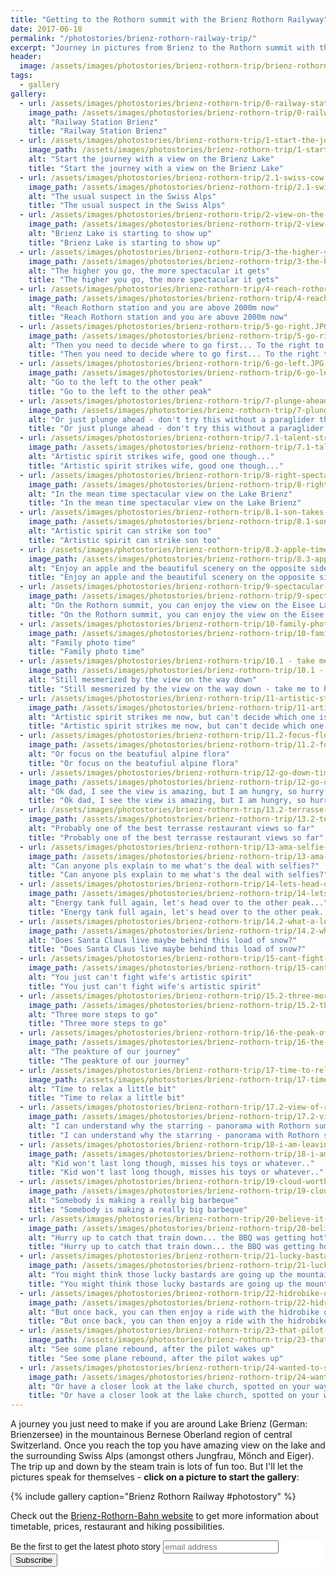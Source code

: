 ```yaml
---
title: "Getting to the Rothorn summit with the Brienz Rothorn Railyway"
date: 2017-06-18
permalink: "/photostories/brienz-rothorn-railway-trip/"
excerpt: "Journey in pictures from Brienz to the Rothorn summit with the Rothorn-Brienz-Railway. An amazing view on the Brienz Lake and surrounding Swiss Alps is guaranteed. Just watch the Photo Gallery."
header:
  image: /assets/images/photostories/brienz-rothorn-trip/brienz-rothorn-bahn-header.jpg
tags:
  - gallery 
gallery:
  - url: /assets/images/photostories/brienz-rothorn-trip/0-railway-station-brienz.JPG
    image_path: /assets/images/photostories/brienz-rothorn-trip/0-railway-station-brienz.JPG
    alt: "Railway Station Brienz"
    title: "Railway Station Brienz"
  - url: /assets/images/photostories/brienz-rothorn-trip/1-start-the-journey-with-the-view-on-the-lake.JPG
    image_path: /assets/images/photostories/brienz-rothorn-trip/1-start-the-journey-with-the-view-on-the-lake.JPG
    alt: "Start the journey with a view on the Brienz Lake"
    title: "Start the journey with a view on the Brienz Lake"
  - url: /assets/images/photostories/brienz-rothorn-trip/2.1-swiss-cow.jpg
    image_path: /assets/images/photostories/brienz-rothorn-trip/2.1-swiss-cow.jpg
    alt: "The usual suspect in the Swiss Alps"
    title: "The usual suspect in the Swiss Alps"
  - url: /assets/images/photostories/brienz-rothorn-trip/2-view-on-the-lake-and-following-trains.JPG
    image_path: /assets/images/photostories/brienz-rothorn-trip/2-view-on-the-lake-and-following-trains.JPG
    alt: "Brienz Lake is starting to show up"
    title: "Brienz Lake is starting to show up"
  - url: /assets/images/photostories/brienz-rothorn-trip/3-the-higher-you-go-the-more-spectacular-it-gets.JPG
    image_path: /assets/images/photostories/brienz-rothorn-trip/3-the-higher-you-go-the-more-spectacular-it-gets.JPG
    alt: "The higher you go, the more spectacular it gets"
    title: "The higher you go, the more spectacular it gets"
  - url: /assets/images/photostories/brienz-rothorn-trip/4-reach-rothorn-station.JPG
    image_path: /assets/images/photostories/brienz-rothorn-trip/4-reach-rothorn-station.JPG
    alt: "Reach Rothorn station and you are above 2000m now"
    title: "Reach Rothorn station and you are above 2000m now"
  - url: /assets/images/photostories/brienz-rothorn-trip/5-go-right.JPG
    image_path: /assets/images/photostories/brienz-rothorn-trip/5-go-right.JPG
    alt: "Then you need to decide where to go first... To the right to the Rothorn summit"
    title: "Then you need to decide where to go first... To the right to the Rothorn summit"
  - url: /assets/images/photostories/brienz-rothorn-trip/6-go-left.JPG
    image_path: /assets/images/photostories/brienz-rothorn-trip/6-go-left.JPG
    alt: "Go to the left to the other peak"
    title: "Go to the left to the other peak"
  - url: /assets/images/photostories/brienz-rothorn-trip/7-plunge-ahead.JPG
    image_path: /assets/images/photostories/brienz-rothorn-trip/7-plunge-ahead.JPG
    alt: "Or just plunge ahead - don't try this without a paraglider though"
    title: "Or just plunge ahead - don't try this without a paraglider though" 
  - url: /assets/images/photostories/brienz-rothorn-trip/7.1-talent-strikes-wife.jpg
    image_path: /assets/images/photostories/brienz-rothorn-trip/7.1-talent-strikes-wife.jpg
    alt: "Artistic spirit strikes wife, good one though..."
    title: "Artistic spirit strikes wife, good one though..."
  - url: /assets/images/photostories/brienz-rothorn-trip/8-right-spectacular-view-on-the-brienzersee.JPG
    image_path: /assets/images/photostories/brienz-rothorn-trip/8-right-spectacular-view-on-the-brienzersee.JPG
    alt: "In the mean time spectacular view on the Lake Brienz"
    title: "In the mean time spectacular view on the Lake Brienz" 
  - url: /assets/images/photostories/brienz-rothorn-trip/8.1-son-takes-picture.jpg
    image_path: /assets/images/photostories/brienz-rothorn-trip/8.1-son-takes-picture.jpg
    alt: "Artistic spirit can strike son too"
    title: "Artistic spirit can strike son too"
  - url: /assets/images/photostories/brienz-rothorn-trip/8.3-apple-time.jpg
    image_path: /assets/images/photostories/brienz-rothorn-trip/8.3-apple-time.jpg
    alt: "Enjoy an apple and the beautiful scenery on the opposite side"
    title: "Enjoy an apple and the beautiful scenery on the opposite side"
  - url: /assets/images/photostories/brienz-rothorn-trip/9-spectacular-view-on-the-Eisee.JPG
    image_path: /assets/images/photostories/brienz-rothorn-trip/9-spectacular-view-on-the-Eisee.JPG
    alt: "On the Rothorn summit, you can enjoy the view on the Eisee Lake"
    title: "On the Rothorn summit, you can enjoy the view on the Eisee Lake"
  - url: /assets/images/photostories/brienz-rothorn-trip/10-family-photo-time-on-our-way-down.JPG
    image_path: /assets/images/photostories/brienz-rothorn-trip/10-family-photo-time-on-our-way-down.JPG
    alt: "Family photo time"
    title: "Family photo time"
  - url: /assets/images/photostories/brienz-rothorn-trip/10.1 - take me to heaven.jpg
    image_path: /assets/images/photostories/brienz-rothorn-trip/10.1 - take me to heaven.jpg
    alt: "Still mesmerized by the view on the way down"
    title: "Still mesmerized by the view on the way down - take me to heaven now"
  - url: /assets/images/photostories/brienz-rothorn-trip/11-artistic-style-strikes-again-cant-decide-focus-lake.JPG
    image_path: /assets/images/photostories/brienz-rothorn-trip/11-artistic-style-strikes-again-cant-decide-focus-lake.JPG
    alt: "Artistic spirit strikes me now, but can't decide which one is better - focus on the Eisee Lake"
    title: "Artistic spirit strikes me now, but can't decide which one is better - focus on the Eisee Lake"
  - url: /assets/images/photostories/brienz-rothorn-trip/11.2-focus-flowers.JPG
    image_path: /assets/images/photostories/brienz-rothorn-trip/11.2-focus-flowers.JPG
    alt: "Or focus on the beatufiul alpine flora"
    title: "Or focus on the beatufiul alpine flora"
  - url: /assets/images/photostories/brienz-rothorn-trip/12-go-down-time-for-lunch.JPG
    image_path: /assets/images/photostories/brienz-rothorn-trip/12-go-down-time-for-lunch.JPG
    alt: "Ok dad, I see the view is amazing, but I am hungry, so hurry up..."
    title: "Ok dad, I see the view is amazing, but I am hungry, so hurry up..."
  - url: /assets/images/photostories/brienz-rothorn-trip/13.2-terrasse-restaurant-with-very-nice-view.jpg
    image_path: /assets/images/photostories/brienz-rothorn-trip/13.2-terrasse-restaurant-with-very-nice-view.jpg
    alt: "Probably one of the best terrasse restaurant views so far"
    title: "Probably one of the best terrasse restaurant views so far"
  - url: /assets/images/photostories/brienz-rothorn-trip/13-ama-selfie-time.JPG
    image_path: /assets/images/photostories/brienz-rothorn-trip/13-ama-selfie-time.JPG
    alt: "Can anyone pls explain to me what's the deal with selfies?"
    title: "Can anyone pls explain to me what's the deal with selfies?"
  - url: /assets/images/photostories/brienz-rothorn-trip/14-lets-head-over-to-the-other-peak.JPG
    image_path: /assets/images/photostories/brienz-rothorn-trip/14-lets-head-over-to-the-other-peak.JPG
    alt: "Energy tank full again, let's head over to the other peak..."
    title: "Energy tank full again, let's head over to the other peak..."
  - url: /assets/images/photostories/brienz-rothorn-trip/14.2-what-a-load-of-snow.JPG
    image_path: /assets/images/photostories/brienz-rothorn-trip/14.2-what-a-load-of-snow.JPG
    alt: "Does Santa Claus live maybe behind this load of snow?"
    title: "Does Santa Claus live maybe behind this load of snow?"
  - url: /assets/images/photostories/brienz-rothorn-trip/15-cant-fight-talent.JPG
    image_path: /assets/images/photostories/brienz-rothorn-trip/15-cant-fight-talent.JPG
    alt: "You just can't fight wife's artistic spirit"
    title: "You just can't fight wife's artistic spirit"  
  - url: /assets/images/photostories/brienz-rothorn-trip/15.2-three-more-steps-and-we-are-there.jpg
    image_path: /assets/images/photostories/brienz-rothorn-trip/15.2-three-more-steps-and-we-are-there.jpg
    alt: "Three more steps to go"
    title: "Three more steps to go"   
  - url: /assets/images/photostories/brienz-rothorn-trip/16-the-peak-of-our-journey.JPG
    image_path: /assets/images/photostories/brienz-rothorn-trip/16-the-peak-of-our-journey.JPG
    alt: "The peakture of our journey"
    title: "The peakture of our journey"
  - url: /assets/images/photostories/brienz-rothorn-trip/17-time-to-relax.JPG
    image_path: /assets/images/photostories/brienz-rothorn-trip/17-time-to-relax.JPG
    alt: "Time to relax a little bit"
    title: "Time to relax a little bit"
  - url: /assets/images/photostories/brienz-rothorn-trip/17.2-view-of-rothorn-peak-panorama.jpg
    image_path: /assets/images/photostories/brienz-rothorn-trip/17.2-view-of-rothorn-peak-panorama.jpg
    alt: "I can understand why the starring - panorama with Rothorn summit in the middle"
    title: "I can understand why the starring - panorama with Rothorn summit in the middle"
  - url: /assets/images/photostories/brienz-rothorn-trip/18-i-am-leaving-i-miss-my-toys.JPG
    image_path: /assets/images/photostories/brienz-rothorn-trip/18-i-am-leaving-i-miss-my-toys.JPG
    alt: "Kid won't last long though, misses his toys or whatever.."
    title: "Kid won't last long though, misses his toys or whatever.." 
  - url: /assets/images/photostories/brienz-rothorn-trip/19-cloud-worth-sharing.JPG
    image_path: /assets/images/photostories/brienz-rothorn-trip/19-cloud-worth-sharing.JPG
    alt: "Somebody is making a really big barbeque"
    title: "Somebody is making a really big barbeque"
  - url: /assets/images/photostories/brienz-rothorn-trip/20-believe-it-or-not-we-caught-that-train.JPG
    image_path: /assets/images/photostories/brienz-rothorn-trip/20-believe-it-or-not-we-caught-that-train.JPG
    alt: "Hurry up to catch that train down... the BBQ was getting hot"
    title: "Hurry up to catch that train down... the BBQ was getting hot"
  - url: /assets/images/photostories/brienz-rothorn-trip/21-lucky-bastards-are-going-up.JPG
    image_path: /assets/images/photostories/brienz-rothorn-trip/21-lucky-bastards-are-going-up.JPG
    alt: "You might think those lucky bastards are going up the mountain"
    title: "You might think those lucky bastards are going up the mountain"
  - url: /assets/images/photostories/brienz-rothorn-trip/22-hidrobike-on-the-lake-view.JPG
    image_path: /assets/images/photostories/brienz-rothorn-trip/22-hidrobike-on-the-lake-view.JPG
    alt: "But once back, you can then enjoy a ride with the hidrobike on the Lake Brienz"
    title: "But once back, you can then enjoy a ride with the hidrobike on the Lake Brienz"
  - url: /assets/images/photostories/brienz-rothorn-trip/23-that-pilot-was-sleeping.JPG
    image_path: /assets/images/photostories/brienz-rothorn-trip/23-that-pilot-was-sleeping.JPG
    alt: "See some plane rebound, after the pilot wakes up"
    title: "See some plane rebound, after the pilot wakes up"
  - url: /assets/images/photostories/brienz-rothorn-trip/24-wanted-to-see-that-church-closer.JPG
    image_path: /assets/images/photostories/brienz-rothorn-trip/24-wanted-to-see-that-church-closer.JPG
    alt: "Or have a closer look at the lake church, spotted on your way up"
    title: "Or have a closer look at the lake church, spotted on your way up"                                                                                                                                                  
---
```


A journey you just need to make if you are around Lake Brienz (German: Brienzersee) in the mountainous Bernese Oberland region of central Switzerland.
 Once you reach the top you have amazing view on the lake and the surrounding Swiss Alps (amongst others Jungfrau, Mönch and Eiger). 
  The trip up and down by the steam train is lots of fun too. But I'll let the pictures speak for themselves - **click on a picture to 
  start the gallery**:
  
 {% include gallery caption="Brienz Rothorn Railway #photostory" %}
 
 Check out the [Brienz-Rothorn-Bahn website](http://brienz-rothorn-bahn.ch/?lang=en) to get more information about timetable, prices, restaurant and hiking possibilities.
 
<!-- Begin MailChimp Signup Form -->
<link href="//cdn-images.mailchimp.com/embedcode/slim-10_7.css" rel="stylesheet" type="text/css">
<style type="text/css">
	#mc_embed_signup{background:#fff; clear:left; font:14px Helvetica,Arial,sans-serif; }
	/* Add your own MailChimp form style overrides in your site stylesheet or in this style block.
	   We recommend moving this block and the preceding CSS link to the HEAD of your HTML file. */
</style>
<div id="mc_embed_signup">
<form action="//adrianmatei.us16.list-manage.com/subscribe/post?u=711ed49399c4a65a8a8ecfc36&amp;id=b44f87f39a" method="post" id="mc-embedded-subscribe-form" name="mc-embedded-subscribe-form" class="validate" target="_blank" novalidate>
    <div id="mc_embed_signup_scroll">
	<label for="mce-EMAIL">Be the first to get the latest photo story</label>
	<input type="email" value="" name="EMAIL" class="email" id="mce-EMAIL" placeholder="email address" required>
    <!-- real people should not fill this in and expect good things - do not remove this or risk form bot signups-->
    <div style="position: absolute; left: -5000px;" aria-hidden="true"><input type="text" name="b_711ed49399c4a65a8a8ecfc36_b44f87f39a" tabindex="-1" value=""></div>
    <div class="clear"><input type="submit" value="Subscribe" name="subscribe" id="mc-embedded-subscribe" class="button"></div>
    </div>
</form>
</div>

<!--End mc_embed_signup-->